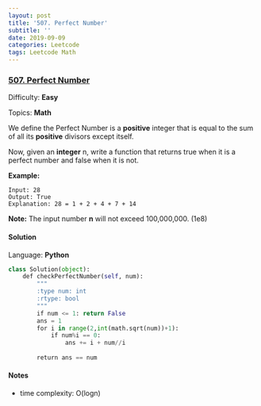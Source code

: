 ```yaml
---
layout: post
title: '507. Perfect Number'
subtitle: ''
date: 2019-09-09
categories: Leetcode
tags: Leetcode Math
---
```

### [507\. Perfect Number](https://leetcode.com/problems/perfect-number/)

Difficulty: **Easy**

Topics: **Math**


We define the Perfect Number is a **positive** integer that is equal to the sum of all its **positive** divisors except itself.

Now, given an **integer** n, write a function that returns true when it is a perfect number and false when it is not.

**Example:**  

```
Input: 28
Output: True
Explanation: 28 = 1 + 2 + 4 + 7 + 14
```

**Note:** The input number **n** will not exceed 100,000,000\. (1e8)


#### Solution

Language: **Python**

```python
class Solution(object):
    def checkPerfectNumber(self, num):
        """
        :type num: int
        :rtype: bool
        """
        if num <= 1: return False
        ans = 1
        for i in range(2,int(math.sqrt(num))+1):
            if num%i == 0:
                ans += i + num//i
        
        return ans == num
```
#### Notes
- time complexity: O(logn)